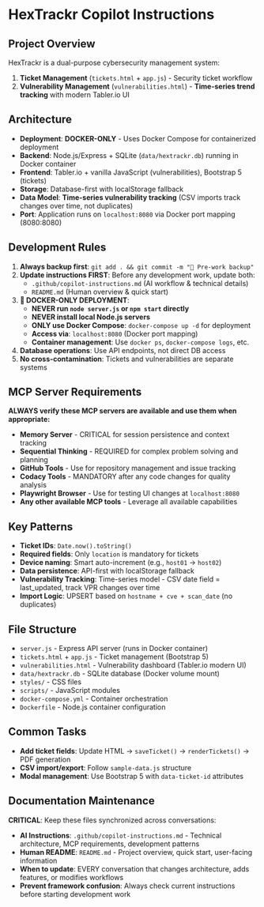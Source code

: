 # HexTrackr Copilot Instructions

## Project Overview
HexTrackr is a dual-purpose cybersecurity management system:
1. **Ticket Management** (`tickets.html` + `app.js`) - Security ticket workflow 
2. **Vulnerability Management** (`vulnerabilities.html`) - **Time-series trend tracking** with modern Tabler.io UI

## Architecture
- **Deployment**: **DOCKER-ONLY** - Uses Docker Compose for containerized deployment
- **Backend**: Node.js/Express + SQLite (`data/hextrackr.db`) running in Docker container
- **Frontend**: Tabler.io + vanilla JavaScript (vulnerabilities), Bootstrap 5 (tickets)
- **Storage**: Database-first with localStorage fallback
- **Data Model**: **Time-series vulnerability tracking** (CSV imports track changes over time, not duplicates)
- **Port**: Application runs on `localhost:8080` via Docker port mapping (8080:8080)

## Development Rules
1. **Always backup first**: `git add . && git commit -m "🔄 Pre-work backup"`
2. **Update instructions FIRST**: Before any development work, update both:
   - `.github/copilot-instructions.md` (AI workflow & technical details)
   - `README.md` (Human overview & quick start)
3. **🐳 DOCKER-ONLY DEPLOYMENT**: 
   - **NEVER run `node server.js` or `npm start` directly**
   - **NEVER install local Node.js servers**
   - **ONLY use Docker Compose**: `docker-compose up -d` for deployment
   - **Access via**: `localhost:8080` (Docker port mapping)
   - **Container management**: Use `docker ps`, `docker-compose logs`, etc.
4. **Database operations**: Use API endpoints, not direct DB access
5. **No cross-contamination**: Tickets and vulnerabilities are separate systems

## MCP Server Requirements
**ALWAYS verify these MCP servers are available and use them when appropriate:**
- **Memory Server** - CRITICAL for session persistence and context tracking
- **Sequential Thinking** - REQUIRED for complex problem solving and planning
- **GitHub Tools** - Use for repository management and issue tracking
- **Codacy Tools** - MANDATORY after any code changes for quality analysis
- **Playwright Browser** - Use for testing UI changes at `localhost:8080`
- **Any other available MCP tools** - Leverage all available capabilities

## Key Patterns
- **Ticket IDs**: `Date.now().toString()`
- **Required fields**: Only `location` is mandatory for tickets
- **Device naming**: Smart auto-increment (e.g., `host01` → `host02`)
- **Data persistence**: API-first with localStorage fallback
- **Vulnerability Tracking**: Time-series model - CSV date field = last_updated, track VPR changes over time
- **Import Logic**: UPSERT based on `hostname + cve + scan_date` (no duplicates)

## File Structure
- `server.js` - Express API server (runs in Docker container)
- `tickets.html` + `app.js` - Ticket management (Bootstrap 5)
- `vulnerabilities.html` - Vulnerability dashboard (Tabler.io modern UI)
- `data/hextrackr.db` - SQLite database (Docker volume mount)
- `styles/` - CSS files
- `scripts/` - JavaScript modules
- `docker-compose.yml` - Container orchestration
- `Dockerfile` - Node.js container configuration

## Common Tasks
- **Add ticket fields**: Update HTML → `saveTicket()` → `renderTickets()` → PDF generation
- **CSV import/export**: Follow `sample-data.js` structure
- **Modal management**: Use Bootstrap 5 with `data-ticket-id` attributes

## Documentation Maintenance
**CRITICAL**: Keep these files synchronized across conversations:
- **AI Instructions**: `.github/copilot-instructions.md` - Technical architecture, MCP requirements, development patterns
- **Human README**: `README.md` - Project overview, quick start, user-facing information
- **When to update**: EVERY conversation that changes architecture, adds features, or modifies workflows
- **Prevent framework confusion**: Always check current instructions before starting development work
